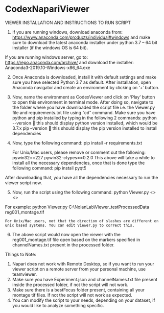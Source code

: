 # CodexNapariViewer
VIEWER INSTALLATION AND INSTRUCTIONS TO RUN SCRIPT
1.	If you are running windows, download anaconda from: https://www.anaconda.com/products/individual#windows and make sure to download the latest anaconda installer under python 3.7 – 64 bit installer (if the windows OS is 64 bit). 

If you are running windows server, go to: https://repo.anaconda.com/archive/
and download the installer: Anaconda3-2019.10-Windows-x86_64.exe

2.	Once Anaconda is downloaded, install it with default settings and make sure you have selected Python 3.7 as default. After installation, open Anaconda navigator and create an environment by clicking on ‘+’ button. 

3.	Now, name the environment as CodexViewer and click on ‘Play’ button to open this environment in terminal mode. After doing so, navigate to the folder where you have downloaded the script file i.e. the Viewer.py file and requirements.txt file using “cd” command.
Make sure you have python and pip installed by typing in the following 2 commands:
 	python --version  this should display python version installed, which would be 3.7.x
 	pip –version  this should display the pip version installed to install dependencies

4.	Now, type the following command:
    	pip install -r requirements.txt

	For Unix/Mac users, please remove or comment out the following:
		pywin32==227
		pywin32-ctypes==0.2.0
This above will take a while to install all the necessary dependencies, once that is done type the following command:
	pip install pyqt5

After downloading that, you have all the dependencies necessary to run the viewer script now.

5.	Now, run the script using the following command:
 	python Viewer.py <<location of processed data>> <<montage file name>>

For example:
 	python Viewer.py C:\NolanLab\Viewer_testProcessedData reg001_montage.tif
	
	For Unix/Mac users, not that the direction of slashes are different on unix based systems. You can edit Viewer.py to correct this.

6.	The above script would now open the viewer with the reg001_montage.tif file open based on the markers specified in channelNames.txt present in the processed folder.

Things to Note:
1.	Napari does not work with Remote Desktop, so if you want to run your viewer script on a remote server from your personal machine, use teamviewer.
2.	Make sure you have Experiment.json and channelNames.txt file present inside the processed folder, if not the script will not work.
3.	Make sure there is a bestFocus folder present, containing all your montage tif files. If not the script will not work as expected. 
4.	You can modify the script to your needs, depending on your dataset, if you would like to analyze something specific.
